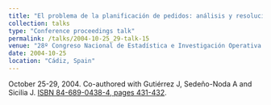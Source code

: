 ```yaml
---
title: "El problema de la planificación de pedidos: análisis y resolución del caso con demanda acumulada y capacidad de inventario"
collection: talks
type: "Conference proceedings talk"
permalink: /talks/2004-10-25_29-talk-15
venue: "28º Congreso Nacional de Estadística e Investigación Operativa (SEIO)"
date: 2004-10-25
location: "Cádiz, Spain"
---
```

October 25-29, 2004. Co-authored with Gutiérrez J, Sedeño-Noda A and Sicilia J.
[ISBN 84-689-0438-4, pages 431-432](https://portalciencia.ull.es/documentos/619b70a473746f034fb1a8ce?lang=en).